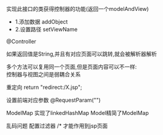 实现此接口的类获得控制器的功能(返回一个modelAndView)
- 1.添加数据	addObject
- 2.设置路径   setViewName

@Controller

如果返回值是String,并且有对应页面可以跳转,就会被解析器解析

多个方法可以复用同一个页面,但是页面内容可以不一样:	
	控制器与视图之间是弱耦合关系

重定向
	return "redirect:/X.jsp";

设置前端对应参数
	@RequestParam("")
	
ModelMap 实现了linkedHashMap
Model精简了ModelMap

乱码问题
配置过滤器	/* 才能作用到jsp页面